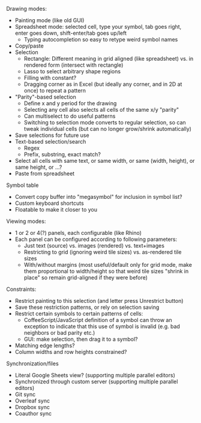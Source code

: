 Drawing modes:
* Painting mode (like old GUI)
* Spreadsheet mode: selected cell, type your symbol, tab goes right, enter
  goes down, shift-enter/tab goes up/left
  * Typing autocompletion so easy to retype weird symbol names
* Copy/paste
* Selection
  * Rectangle: Different meaning in grid aligned (like spreadsheet) vs. in
    rendered form (intersect with rectangle)
  * Lasso to select arbitrary shape regions
  * Filling with constant?
  * Dragging corner as in Excel (but ideally any corner, and in 2D at once) to
    repeat a pattern
* "Parity"-based selection
  * Define x and y period for the drawing
  * Selecting any cell also selects all cells of the same x/y "parity"
  * Can multiselect to do useful patterns
  * Switching to selection mode converts to regular selection, so can tweak
    individual cells (but can no longer grow/shrink automatically)
* Save selections for future use
* Text-based selection/search
  * Regex
  * Prefix, substring, exact match?
* Select all cells with same text, or same width, or same (width, height), or
  same height, or ...?
* Paste from spreadsheet

Symbol table
* Convert copy buffer into "megasymbol" for inclusion in symbol list?
* Custom keyboard shortcuts
* Floatable to make it closer to you

Viewing modes:
* 1 or 2 or 4(?) panels, each configurable (like Rhino)
* Each panel can be configured according to following parameters:
  * Just text (source) vs. images (rendered) vs. text+images
  * Restricting to grid (ignoring weird tile sizes) vs. as-rendered tile sizes
  * With/without margins (most useful/default only for grid mode, make them
    proportional to width/height so that weird tile sizes "shrink in place" so
remain grid-aligned if they were before)

Constraints:
* Restrict painting to this selection (and letter press Unrestrict button)
* Save these restriction patterns, or rely on selection saving
* Restrict certain symbols to certain patterns of cells:
  * CoffeeScript/JavaScript definition of a symbol can throw an exception to
    indicate that this use of symbol is invalid (e.g. bad neighbors or bad
    parity etc.)
  * GUI: make selection, then drag it to a symbol?
* Matching edge lengths?
* Column widths and row heights constrained?

Synchronization/files
* Literal Google Sheets view? (supporting multiple parallel editors)
* Synchronized through custom server (supporting multiple parallel editors)
* Git sync
* Overleaf sync
* Dropbox sync
* Coauthor sync
